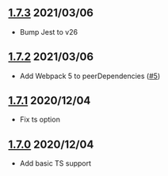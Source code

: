 ## [1.7.3](https://github.com/helloitsjoe/webpack-simple/releases/tag/v1.7.3) 2021/03/06

- Bump Jest to v26

## [1.7.2](https://github.com/helloitsjoe/webpack-simple/releases/tag/v1.7.2) 2021/03/06

- Add Webpack 5 to peerDependencies
  ([#5](https://github.com/helloitsjoe/webpack-simple/pull/5))

## [1.7.1](https://github.com/helloitsjoe/webpack-simple/releases/tag/v1.7.1) 2020/12/04

- Fix ts option

## [1.7.0](https://github.com/helloitsjoe/webpack-simple/releases/tag/v1.7.0) 2020/12/04

- Add basic TS support

